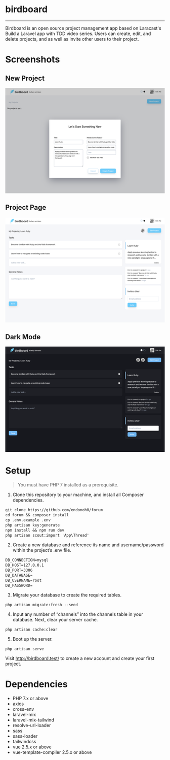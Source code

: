 # birdboard
---

Birdboard is an open source project management app based on Laracast's Build a Laravel app with TDD video series. 
Users can create, edit, and delete projects, and as well as invite other users to their project. 

# Screenshots

## New Project

![Screenshot of create a new project modal](https://github.com/endonoh0/birdboard/blob/master/docs/new-project.png)

## Project Page

![Screenshot of project page](https://github.com/endonoh0/birdboard/blob/master/docs/project-page.png)

## Dark Mode

![Screenshot of dark mode in project page](https://github.com/endonoh0/birdboard/blob/master/docs/dark-mode.png)

# Setup

> You must have PHP 7 installed as a prerequisite.

1. Clone this repository to your machine, and install all Composer dependencies.
```
git clone https://github.com/endonoh0/forum
cd forum && composer install
cp .env.example .env
php artisan key:generate
npm install && npm run dev
php artisan scout:import 'App\Thread'
```
2. Create a new database and reference its name and username/password within the project’s .env file.
```
DB_CONNECTION=mysql
DB_HOST=127.0.0.1
DB_PORT=3306
DB_DATABASE=
DB_USERNAME=root
DB_PASSWORD=
```

3. Migrate your database to create the required tables.
```
php artisan migrate:fresh --seed
```

4. Input any number of “channels” into the channels table in your database. Next, clear your server cache.
```
php artisan cache:clear
```

5. Boot up the server.
```
php artisan serve
```

Visit http://birdboard.test/ to create a new account and create your first project.

# Dependencies 

- PHP 7.x or above
- axios
- cross-env
- laravel-mix
- laravel-mix-tailwind
- resolve-url-loader
- sass
- sass-loader
- tailwindcss
- vue 2.5.x or above
- vue-template-compiler 2.5.x or above







